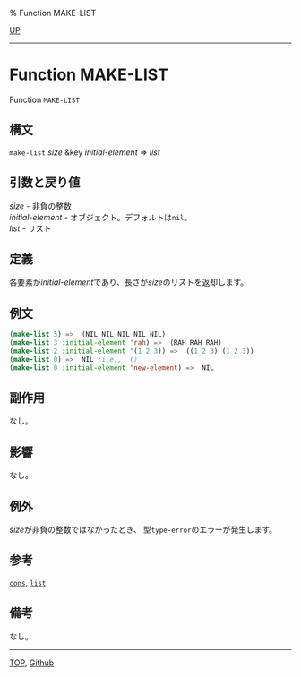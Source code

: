 % Function MAKE-LIST

[UP](14.2.html)  

---

# Function MAKE-LIST


Function `MAKE-LIST`


## 構文

`make-list` *size* &key *initial-element* => *list*


## 引数と戻り値

*size* - 非負の整数  
*initial-element* - オブジェクト。デフォルトは`nil`。  
*list* - リスト


## 定義

各要素が*initial-element*であり、長さが*size*のリストを返却します。


## 例文

```lisp
(make-list 5) =>  (NIL NIL NIL NIL NIL)
(make-list 3 :initial-element 'rah) =>  (RAH RAH RAH)
(make-list 2 :initial-element '(1 2 3)) =>  ((1 2 3) (1 2 3))
(make-list 0) =>  NIL ;i.e.,  ()
(make-list 0 :initial-element 'new-element) =>  NIL 
```

## 副作用

なし。


## 影響

なし。


## 例外

*size*が非負の整数ではなかったとき、
型`type-error`のエラーが発生します。


## 参考

[`cons`](14.2.cons-function.html),
[`list`](14.2.list-function.html)


## 備考

なし。


---
[TOP](index.html),  [Github](https://github.com/nptcl/npt-japanese)

